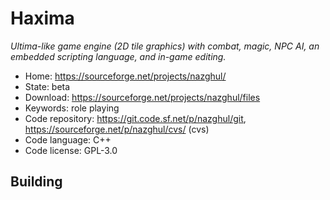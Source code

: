 # Haxima

_Ultima-like game engine (2D tile graphics) with combat, magic, NPC AI, an embedded scripting language, and in-game editing._

- Home: https://sourceforge.net/projects/nazghul/
- State: beta
- Download: https://sourceforge.net/projects/nazghul/files
- Keywords: role playing
- Code repository: https://git.code.sf.net/p/nazghul/git, https://sourceforge.net/p/nazghul/cvs/ (cvs)
- Code language: C++
- Code license: GPL-3.0

## Building


